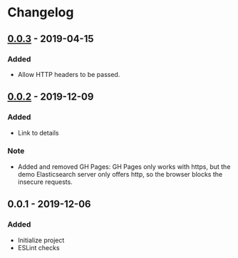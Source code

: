# Changelog

## [0.0.3](https://github.com/hubmapconsortium/portal-search/tree/v0.0.3) - 2019-04-15
### Added
- Allow HTTP headers to be passed.

## [0.0.2](https://github.com/hubmapconsortium/portal-search/tree/v0.0.2) - 2019-12-09
### Added
- Link to details
### Note
- Added and removed GH Pages: GH Pages only works with https, but the demo Elasticsearch server only offers http, so the browser blocks the insecure requests.

## 0.0.1 - 2019-12-06
### Added
- Initialize project
- ESLint checks
